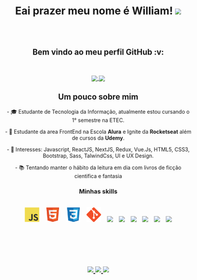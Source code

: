 <h1 align="center"> Eai prazer meu nome é William! <img src="https://raw.githubusercontent.com/iampavangandhi/iampavangandhi/master/gifs/Hi.gif" width="30px"></h2></h1>
<br>
<br>
<h2 align="center"> Bem vindo ao meu perfil GitHub :v:</h2>
</br>
<p align="center">
  <a href="https://www.linkedin.com/in/willangelis/">
    <img  
      align="center"
      height="165"
      src="https://github-readme-stats.vercel.app/api?username=WillAngelis&title_color=ff1269&icon_color=f5f5f5&bg_color=22272E&hide_border=false&border_color=ff1269&locale=pt-br&text_color=ff1269&count_private=true&show_icons=true"/>
  </a>
  <a href="https://github.com/WillAngelis">
    <img
      align="center"
         height="165"
      src="https://github-readme-stats.vercel.app/api/top-langs/?username=WillAngelis&layout=default&title_color=ff1269&icon_color=f5f5f5&bg_color=22272E&hide_border=false&border_color=ff1269&locale=pt-br&text_color=ff1269"
    />
  </a>
</p>



<div align="center"> <h2 > Um pouco sobre mim </h2>
<div style="display: inline_block"  >
<p> - 🎓 Estudante de Tecnologia da Informação, atualmente estou cursando o 1° semestre na ETEC. </p>
<p> - 📑 Estudante da area FrontEnd na Escola <b>Alura</b> e Ignite da <b>Rocketseat</b> além de cursos da <b>Udemy</b>. </p>
<p> - 🎯 Interesses: Javascript, ReactJS, NextJS, Redux, Vue.Js, HTML5, CSS3, Bootstrap, Sass, TalwindCss, UI e UX Design. </p>
<p> - 📚 Tentando manter o hábito da leitura em dia com livros de ficção cientifica e fantasia </p> 
</div>
</div>

<h3 align="center"> Minhas skills </h3>
<div display="block" align="center">
    <br>
    <img height="40" src="https://raw.githubusercontent.com/devicons/devicon/master/icons/javascript/javascript-original.svg">
    &nbsp;&nbsp;  
    <img height="40" src="https://raw.githubusercontent.com/devicons/devicon/master/icons/html5/html5-original.svg">
    &nbsp;&nbsp;  
    <img height="40" src="https://raw.githubusercontent.com/devicons/devicon/master/icons/css3/css3-original.svg">
    &nbsp;&nbsp;  
    <img height="40" src="https://raw.githubusercontent.com/devicons/devicon/master/icons/git/git-original.svg">
    &nbsp;&nbsp;
    <img height="40" src="https://cdn.jsdelivr.net/gh/devicons/devicon/icons/figma/figma-original.svg" />
    &nbsp;&nbsp;
    <img height="40" src="https://cdn.jsdelivr.net/gh/devicons/devicon/icons/linux/linux-original.svg" />
    &nbsp;&nbsp;
    <img height="40" src="https://cdn.jsdelivr.net/gh/devicons/devicon/icons/photoshop/photoshop-line.svg" />
    &nbsp;&nbsp;
    <img height="40" src="https://cdn.jsdelivr.net/gh/devicons/devicon/icons/sass/sass-original.svg" />
    &nbsp;&nbsp;
    <img height="40" src="https://cdn.jsdelivr.net/gh/devicons/devicon/icons/typescript/typescript-original.svg" />
    &nbsp;&nbsp;
    <img height="40" src="https://cdn.jsdelivr.net/gh/devicons/devicon/icons/react/react-original.svg" />
    
</div>
<br>
<br>
<h2 align="center" Meus contatos ✒️:</h2>
<br>
<br>

<div align="center">
    <a href="https://github.com/WillAngelis">
        <img  src="https://img.shields.io/badge/github-%23100000.svg?&style=for-the-badge&logo=github&logoColor=white&link=mailto:https://github.com/WillAngelis">
    </a>
    <a href="mailto:willangelis@gmail.com">
        <img src="https://img.shields.io/badge/gmail-D14836?&style=for-the-badge&logo=gmail&logoColor=white&link=mailto:willangelis@gmail.com">
    </a>
    <a href="https://www.linkedin.com/in/willangelis/">
        <img src="https://img.shields.io/badge/linkedin-%230077B5.svg?&style=for-the-badge&logo=linkedin&logoColor=white&link=mailto:https://www.linkedin.com/in/willangelis/">
    </a>
</div>

<p align="center"> 
